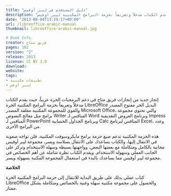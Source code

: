 ```yaml
---
title: "دليل المستخدم في ليبر أوفيس"
description: "يقدم الكتاب مدخلاً وتعريفاً بحزمة البرامج المكتبية ليبر أوفيس LibreOffice البديل الحر مفتوح المصدر والقوي للمجموعة المكتبية مغلقة المصدر Microsoft Office."
date: "2013-08-04T13:19:17+00:00"
url: /libreoffice-arabic-manual
thumbnail: libreoffice-arabic-manual.jpg

# Book Info.
creator: فريق متاح 
pages: 162
version: "2"
release: 2013
license: CC BY 3.0
download:
website:
tags:
- تطبيقات مكتبية
- ليبر أوفس
---
```


إنجاز جديد من إنجازات فريق متاح في دعم البرمجيات الحرة عربياً، حيث يقدم الكتاب مدخلاً وتعريفاً بحزمة البرامج المكتبية الحرة LibreOffice البديل الحر مفتوح المصدر والقوي للمجموعة المكتبية مغلقة المصدر Microsoft Office، والتي تحتوي مجموعة برامج مثل معالج النصوص Writer المنافس لـ Word وبرنامج العروض التقديمية Impress المنافس لـ PowerPoint وبرنامج الجداول الحسابية Calc المنافس لبرنامج Excel، وعدد من البرامج الأخرى.

هذه الحزمة المكتبية تدعم صيغ حزمة برامج مايكروسوفت المكتبية، فلن تواجه صعوبة في الانتقال إليها، والكتاب يساعدك على الانتقال بسلاسة ويسر، مجموعة ليبر أوفيس مجانية بالكامل ومتكاملة مع بعضها البعض، وواجهتها بسيطة وسهلة الاستخدام وتركز على الجانب العملي وسهولة الاستخدام. ويقدم الكتاب نظرة شاملة عن أهم الخصائص في مجموعة ليبر أوفيس مما يساعدك بالبدء في استعمال المجموعة المكتبة بسهولة ويسر.

**الخلاصة**

كتاب عملي يدلك على طريق البداية للانتقال إلى حزمة البرامج المكتبية الحرة LibreOffice والحصول على مجموعة مكتبية سهلة وغنية بالخصائص ومتكاملة بشكل ممتاز.
